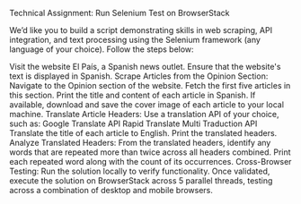 Technical Assignment: Run Selenium Test on BrowserStack

We’d like you to build a script demonstrating skills in web scraping, API integration, and text processing using the Selenium framework (any language of your choice). Follow the steps below:

Visit the website El País, a Spanish news outlet.
Ensure that the website's text is displayed in Spanish.
Scrape Articles from the Opinion Section:
Navigate to the Opinion section of the website.
Fetch the first five articles in this section.
Print the title and content of each article in Spanish.
If available, download and save the cover image of each article to your local machine.
Translate Article Headers:
Use a translation API of your choice, such as:
Google Translate API
Rapid Translate Multi Traduction API
Translate the title of each article to English.
Print the translated headers.
Analyze Translated Headers:
From the translated headers, identify any words that are repeated more than twice across all headers combined.
Print each repeated word along with the count of its occurrences.
Cross-Browser Testing:
Run the solution locally to verify functionality.
Once validated, execute the solution on BrowserStack across 5 parallel threads, testing across a combination of desktop and mobile browsers.
